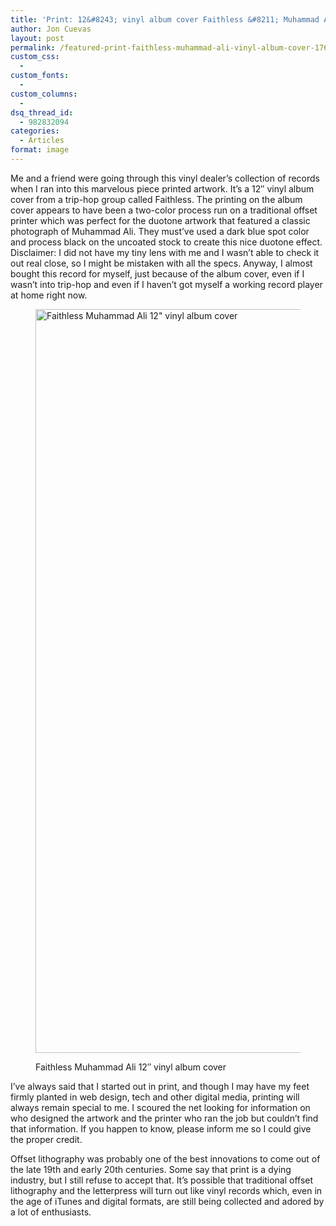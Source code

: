 ```yaml
---
title: 'Print: 12&#8243; vinyl album cover Faithless &#8211; Muhammad Ali'
author: Jon Cuevas
layout: post
permalink: /featured-print-faithless-muhammad-ali-vinyl-album-cover-1760/
custom_css:
  - 
custom_fonts:
  - 
custom_columns:
  - 
dsq_thread_id:
  - 982832094
categories:
  - Articles
format: image
---
```

Me and a friend were going through this vinyl dealer&#8217;s collection of records when I ran into this marvelous piece printed artwork. It&#8217;s a 12&#8243; vinyl album cover from a trip-hop group called Faithless. The printing on the album cover appears to have been a two-color process run on a traditional offset printer which was perfect for the duotone artwork that featured a classic photograph of Muhammad Ali. They must&#8217;ve used a dark blue spot color and process black on the uncoated stock to create this nice duotone effect. Disclaimer: I did not have my tiny lens with me and I wasn&#8217;t able to check it out real close, so I might be mistaken with all the specs. Anyway, I almost bought this record for myself, just because of the album cover, even if I wasn&#8217;t into trip-hop and even if I haven&#8217;t got myself a working record player at home right now.<figure class="figure alignnone">

<img title="Faithless Muhammad Ali 12&quot; vinyl album cover" alt="Faithless Muhammad Ali 12&quot; vinyl album cover" src="http://archondigital.com/wp-content/uploads/IMG_4791-e1355932987316.jpg" width="1190" height="1190" /><figcaption>Faithless Muhammad Ali 12&#8243; vinyl album cover</figcaption></figure> 
I&#8217;ve always said that I started out in print, and though I may have my feet firmly planted in web design, tech and other digital media, printing will always remain special to me. I scoured the net looking for information on who designed the artwork and the printer who ran the job but couldn&#8217;t find that information. If you happen to know, please inform me so I could give the proper credit.

Offset lithography was probably one of the best innovations to come out of the late 19th and early 20th centuries. Some say that print is a dying industry, but I still refuse to accept that. It&#8217;s possible that traditional offset lithography and the letterpress will turn out like vinyl records which, even in the age of iTunes and digital formats, are still being collected and adored by a lot of enthusiasts.